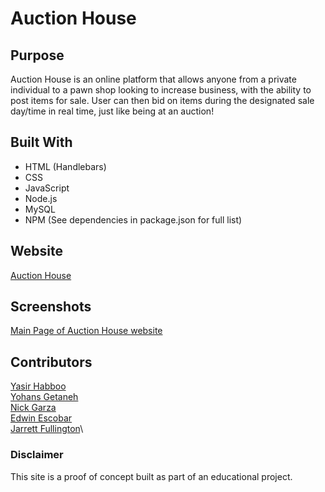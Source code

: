 # Auction House

## Purpose
Auction House is an online platform that allows anyone from a private individual to a pawn shop looking to increase business, with the ability to post items for sale. User can then bid on items during the designated sale day/time in real time, just like being at an auction! 

## Built With
* HTML (Handlebars)
* CSS
* JavaScript
* Node.js
* MySQL
* NPM (See dependencies in package.json for full list)

## Website
[Auction House](https://stormy-fjord-57144.herokuapp.com/) 

## Screenshots 
[Main Page of Auction House website](public/images/auctionhouse_mainpage.PNG)

## Contributors
[Yasir Habboo](https://github.com/Yasir19)\
[Yohans Getaneh](https://github.com/yohans14)\
[Nick Garza](https://github.com/thenickgarza)\
[Edwin Escobar](https://github.com/escowin)\
[Jarrett Fullington](https://github.com/jarrettcoding)\

### Disclaimer
This site is a proof of concept built as part of an educational project.
